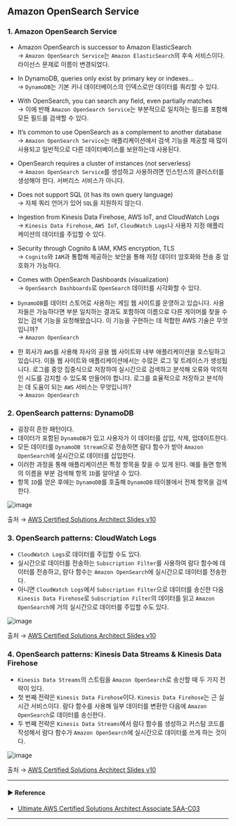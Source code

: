 ## Amazon OpenSearch Service
### 1. Amazon OpenSearch Service
- Amazon OpenSearch is successor to Amazon ElasticSearch  
→ `Amazon OpenSearch Service`는 `Amazon ElasticSearch`의 후속 서비스이다. 라이선스 문제로 이름이 변경되었다.

- In DynamoDB, queries only exist by primary key or indexes…  
→ `DynamoDB`는 기본 키나 데이터베이스의 인덱스로만 데이터를 쿼리할 수 있다. 

- With OpenSearch, you can search any field, even partially matches  
→ 이에 반해 `Amazon OpenSearch Service`는 부분적으로 일치하는 필드를 포함해 모든 필드를 검색할 수 있다.

- It’s common to use OpenSearch as a complement to another database  
→ `Amazon OpenSearch Service`는 애플리케이션에서 검색 기능을 제공할 때 많이 사용되고 일반적으로 다른 데이터베이스를 보완하는데 사용된다.

- OpenSearch requires a cluster of instances (not serverless)  
→ `Amazon OpenSearch Service`를 생성하고 사용하려면 인스턴스의 클러스터를 생성해야 한다. 서버리스 서비스가 아니다.

- Does not support SQL (it has its own query language)  
→ 자체 쿼리 언어가 있어 `SQL`을 지원하지 않는다.

- Ingestion from Kinesis Data Firehose, AWS IoT, and CloudWatch Logs  
→ `Kinesis Data Firehose`, `AWS IoT`, `CloudWatch Logs`나 사용자 지정 애플리케이션의 데이터를 주입할 수 있다.

- Security through Cognito & IAM, KMS encryption, TLS  
→ `Cognito`와 `IAM`과 통합해 제공하는 보안을 통해 저장 데이터 암호화와 전송 중 암호화가 가능하다.

- Comes with OpenSearch Dashboards (visualization)  
→ `OpenSearch Dashboards`로 `OpenSearch` 데이터를 시각화할 수 있다.

- `DynamoDB`를 데이터 스토어로 사용하는 게임 웹 사이트를 운영하고 있습니다. 사용자들은 가능하다면 부분 일치하는 결과도 포함하여 이름으로 다른 게이머를 찾을 수 있는 검색 기능을 요청해왔습니다. 이 기능을 구현하는 데 적합한 AWS 기술은 무엇입니까?  
→ `Amazon OpenSearch`

- 한 회사가 `AWS`를 사용해 자사의 공용 웹 사이트와 내부 애플리케이션을 호스팅하고 있습니다. 이들 웹 사이트와 애플리케이션에서는 수많은 로그 및 트레이스가 생성됩니다. 로그를 중앙 집중식으로 저장하여 실시간으로 검색하고 분석해 오류와 악의적인 시도를 감지할 수 있도록 만들어야 합니다. 로그를 효율적으로 저장하고 분석하는 데 도움이 되는 `AWS` 서비스는 무엇입니까?  
→ `Amazon OpenSearch`

### 2. OpenSearch patterns: DynamoDB
- 굉장히 흔한 패턴이다.
- 데이터가 포함된 `DynamoDB`가 있고 사용자가 이 데이터를 삽입, 삭제, 업데이트한다.
- 모든 데이터를 `DynamoDB Stream`으로 전송하면 람다 함수가 받아 `Amazon OpenSearch`에 실시간으로 데이터를 삽입한다.
- 이러한 과정을 통해 애플리케이션은 특정 항목을 찾을 수 있게 된다. 예를 들면 항목의 이름을 부분 검색해 항목 `ID`를 알아낼 수 있다.
- 항목 `ID`를 얻은 후에는 `DynamoDB`를 호출해 `DynamoDB` 테이블에서 전체 항목을 검색한다.

![image](https://user-images.githubusercontent.com/97398071/235952286-c58c6467-c1dc-4ffa-8c00-ce0f13ffd1d2.png)

출처 → [AWS Certified Solutions Architect Slides v10](https://courses.datacumulus.com/downloads/certified-solutions-architect-pn9/)

### 3. OpenSearch patterns: CloudWatch Logs
- `CloudWatch Logs`로 데이터를 주입할 수도 있다.
- 실시간으로 데이터를 전송하는 `Subscription Filter`를 사용하여 람다 함수에 데이터를 전송하고, 람다 함수는 `Amazon OpenSearch`에 실시간으로 데이터를 전송한다.
- 아니면 `CloudWatch Logs`에서 `Subscription Filter`으로 데이터를 송신한 다음 `Kinesis Data Firehose`로 `Subscription Filter`의 데이터를 읽고 `Amazon OpenSearch`에 거의 실시간으로 데이터를 주입할 수도 있다.

![image](https://user-images.githubusercontent.com/97398071/235952484-fb202412-0cca-4b73-af43-438db72832f1.png)

출처 → [AWS Certified Solutions Architect Slides v10](https://courses.datacumulus.com/downloads/certified-solutions-architect-pn9/)

### 4. OpenSearch patterns: Kinesis Data Streams & Kinesis Data Firehose
- `Kinesis Data Streams`의 스트림을 `Amazon OpenSearch`로 송신할 때 두 가지 전략이 있다.
- 첫 번째 전략은 `Kinesis Data Firehose`이다. `Kinesis Data Firehose`는 근 실시간 서비스이다. 람다 함수를 사용해 일부 데이터를 변환한 다음에 `Amazon OpenSearch`로 데이터를 송신한다.
- 두 번째 전략은 `Kinesis Data Streams`에서 람다 함수를 생성하고 커스텀 코드를 작성해서 람다 함수가 `Amazon OpenSearch`에 실시간으로 데이터를 쓰게 하는 것이다.

![image](https://user-images.githubusercontent.com/97398071/235952701-4482e5da-2221-4491-862a-fba49e912589.png)

출처 → [AWS Certified Solutions Architect Slides v10](https://courses.datacumulus.com/downloads/certified-solutions-architect-pn9/)

---
#### ▶ Reference
- [Ultimate AWS Certified Solutions Architect Associate SAA-C03](https://www.udemy.com/course/aws-certified-solutions-architect-associate-saa-c03/)
---